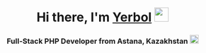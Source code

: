 <h1 align="center">Hi there, I'm <a href="https://github.com/Kabz1tov" target="_blank">Yerbol</a>
<img src="https://github.com/blackcater/blackcater/raw/main/images/Hi.gif" height="32"/></h1>
<h3 align="center">Full-Stack PHP Developer from Astana, Kazakhstan
<img src="https://upload.wikimedia.org/wikipedia/commons/c/cf/Animated-Flag-Kazakhstan.gif" height="20"/></h3>

<!--
**Kabz1tov/Kabz1tov** is a ✨ _special_ ✨ repository because its `README.md` (this file) appears on your GitHub profile.

Here are some ideas to get you started:

- 🔭 I’m currently working on ...
- 🌱 I’m currently learning ...
- 👯 I’m looking to collaborate on ...
- 🤔 I’m looking for help with ...
- 💬 Ask me about ...
- 📫 How to reach me: ...
- 😄 Pronouns: ...
- ⚡ Fun fact: ... '
-->
